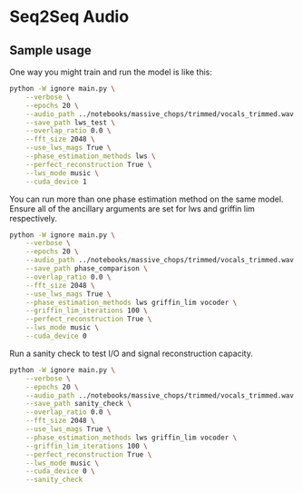 # Seq2Seq Audio

## Sample usage

One way you might train and run the model is like this:
```bash
python -W ignore main.py \
    --verbose \
    --epochs 20 \
    --audio_path ../notebooks/massive_chops/trimmed/vocals_trimmed.wav \
    --save_path lws_test \
    --overlap_ratio 0.0 \
    --fft_size 2048 \
    --use_lws_mags True \
    --phase_estimation_methods lws \
    --perfect_reconstruction True \
    --lws_mode music \
    --cuda_device 1 
```

You can run more than one phase estimation method on the same model. Ensure all of the ancillary arguments are set for lws and griffin lim respectively.
```bash
python -W ignore main.py \
    --verbose \
    --epochs 20 \
    --audio_path ../notebooks/massive_chops/trimmed/vocals_trimmed.wav \
    --save_path phase_comparison \
    --overlap_ratio 0.0 \
    --fft_size 2048 \
    --use_lws_mags True \
    --phase_estimation_methods lws griffin_lim vocoder \
    --griffin_lim_iterations 100 \
    --perfect_reconstruction True \
    --lws_mode music \
    --cuda_device 0
```

Run a sanity check to test I/O and signal reconstruction capacity.
```bash
python -W ignore main.py \
    --verbose \
    --epochs 20 \
    --audio_path ../notebooks/massive_chops/trimmed/vocals_trimmed.wav \
    --save_path sanity_check \
    --overlap_ratio 0.0 \
    --fft_size 2048 \
    --use_lws_mags True \
    --phase_estimation_methods lws griffin_lim vocoder \
    --griffin_lim_iterations 100 \
    --perfect_reconstruction True \
    --lws_mode music \
    --cuda_device 0 \
    --sanity_check
```